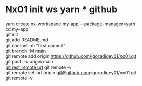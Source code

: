 # Nx01 init ws yarn * github
yarn create nx-workspace my-app --package-manager=yarn <br>
cd my-app <br>
git init <br>
git add README.md <br>
git commit -m "first commit" <br>
git branch -M main <br>
git remote add origin https://github.com/igoradigey01/nx01.git <br>
git push -u origin main <br>
[git rest remote url](https://docs.github.com/en/get-started/getting-started-with-git/managing-remote-repositories)
git remote -v   <br>
git remote set-url origin git@github.com:igoradigey01/nx01.git <br>
git remote -v 



